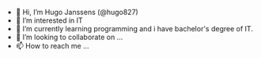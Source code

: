 - 👋 Hi, I’m Hugo Janssens (@hugo827)
- 👀 I’m interested in IT
- 🌱 I’m currently learning programming and i have bachelor's degree of IT.
- 💞️ I’m looking to collaborate on ...
- 📫 How to reach me ...

<!---
hugo827/hugo827 is a ✨ special ✨ repository because its `README.md` (this file) appears on your GitHub profile.
You can click the Preview link to take a look at your changes.
--->
